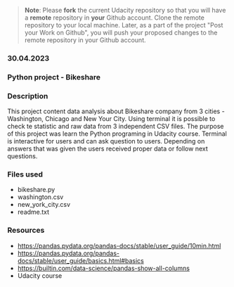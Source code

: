 >**Note**: Please **fork** the current Udacity repository so that you will have a **remote** repository in **your** Github account. Clone the remote repository to your local machine. Later, as a part of the project "Post your Work on Github", you will push your proposed changes to the remote repository in your Github account.

### 30.04.2023

### Python project - Bikeshare


### Description
This project content data analysis about Bikeshare company from 3 cities - Washington, Chicago and New Your City. Using terminal it is possible to check te statistic and raw data from 3 independent CSV files. The purpose of this project was learn the Python programing in Udacity course. Terminal is interactive for users and can ask question to users. Depending on answers that was given the users received proper data or follow next questions.

### Files used
- bikeshare.py 
- washington.csv 
- new_york_city.csv 
- readme.txt

### Resources
- https://pandas.pydata.org/pandas-docs/stable/user_guide/10min.html
- https://pandas.pydata.org/pandas-docs/stable/user_guide/basics.html#basics
- https://builtin.com/data-science/pandas-show-all-columns
- Udacity course
